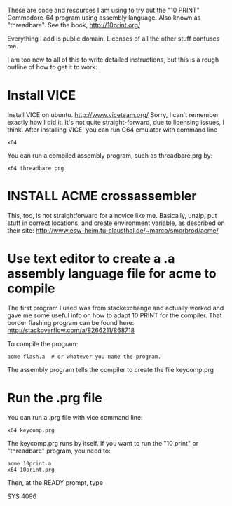 These are code and resources I am using to try out the "10 PRINT" Commodore-64
program using assembly language.  Also known as "threadbare".  See the book,
http://10print.org/

Everything I add is public domain.  Licenses of all the other stuff confuses me.

I am too new to all of this to write detailed instructions, but this is a rough
outline of how to get it to work:

# Install VICE

Install VICE on ubuntu. http://www.viceteam.org/
Sorry, I can't remember exactly how I did it.  It's not quite straight-forward,
due to licensing issues, I think.
After installing VICE, you can run C64 emulator with command line

    x64

You can run a compiled assembly program, such as threadbare.prg by:

    x64 threadbare.prg

# INSTALL ACME crossassembler
This, too, is not straightforward for a novice like me.  Basically, unzip,
put stuff in correct locations, and create environment variable, as described
on their site: http://www.esw-heim.tu-clausthal.de/~marco/smorbrod/acme/

# Use text editor to create a .a assembly language file for acme to compile

The first program I used was from stackexchange and actually worked and gave me
some useful info on how to adapt 10 PRINT for the compiler.  That border
flashing program can be found here:
http://stackoverflow.com/a/8266211/868718

To compile the program:

    acme flash.a  # or whatever you name the program.
    
The assembly program tells the compiler to create the file keycomp.prg

# Run the .prg file
You can run a .prg file with vice command line:

    x64 keycomp.prg
    
The keycomp.prg runs by itself.  If you want to run the "10 print" or 
"threadbare" program, you need to:

    acme 10print.a
    x64 10print.prg
    
Then, at the READY prompt, type

SYS 4096
